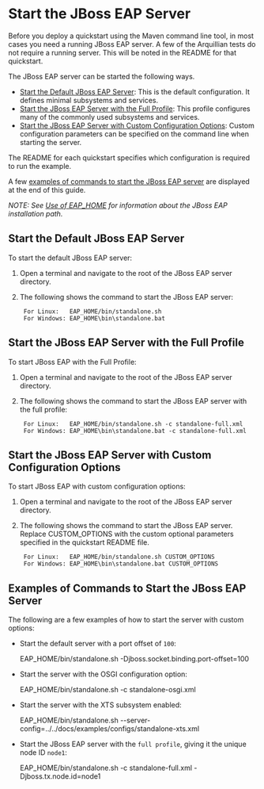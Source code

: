 Start the JBoss EAP Server
===========================

Before you deploy a quickstart using the Maven command line tool, in most cases you need a running JBoss EAP server. A few of the Arquillian tests do not require a running server. This will be noted in the README for that quickstart. 

The JBoss EAP server can be started the following ways.

* [Start the Default JBoss EAP Server](#start-the-default-jboss-eap-server): This is the default configuration. It defines minimal subsystems and services.
* [Start the JBoss EAP Server with the Full Profile](#start-the-jboss-eap-server-with-the-full-profile): This profile configures many of the commonly used subsystems and services.
* [Start the JBoss EAP Server with Custom Configuration Options](#start-the-jboss-eap-server-with-custom-configuration-options): Custom configuration parameters can be specified on the command line when starting the server.

The README for each quickstart specifies which configuration is required to run the example. 

A few [examples of commands to start the JBoss EAP server](#examples-of-commands-to-start-the-jboss-eap-server) are displayed at the end of this guide.

_NOTE: See [Use of EAP_HOME](https://github.com/jboss-developer/jboss-developer-shared-resources/blob/master/guides/USE_OF_EAP_HOME) for information about the JBoss EAP installation path._


Start the Default JBoss EAP Server
------------------------------

To start the default JBoss EAP server:

1. Open a terminal and navigate to the root of the JBoss EAP server directory.
2. The following shows the command to start the JBoss EAP server:

        For Linux:   EAP_HOME/bin/standalone.sh
        For Windows: EAP_HOME\bin\standalone.bat

Start the JBoss EAP Server with the Full Profile
------------------------------

To start JBoss EAP with the Full Profile:

1. Open a terminal and navigate to the root of the JBoss EAP server directory.
2. The following shows the command to start the JBoss EAP server with the full profile:

        For Linux:   EAP_HOME/bin/standalone.sh -c standalone-full.xml
        For Windows: EAP_HOME\bin\standalone.bat -c standalone-full.xml

Start the JBoss EAP Server with Custom Configuration Options
------------------------------

To start JBoss EAP with custom configuration options:

1. Open a terminal and navigate to the root of the JBoss EAP server directory.
2. The following shows the command to start the JBoss EAP server. Replace CUSTOM_OPTIONS with the custom optional parameters specified in the quickstart README file.

        For Linux:   EAP_HOME/bin/standalone.sh CUSTOM_OPTIONS
        For Windows: EAP_HOME\bin\standalone.bat CUSTOM_OPTIONS
       
   
Examples of Commands to Start the JBoss EAP Server
------------------------------

The following are a few examples of how to start the server with custom options:
   
   * Start the default server with a port offset of `100`:

        EAP_HOME/bin/standalone.sh -Djboss.socket.binding.port-offset=100

   * Start the server with the OSGI configuration option: 

        EAP_HOME/bin/standalone.sh  -c standalone-osgi.xml

   * Start the server with the XTS subsystem enabled:

        EAP_HOME/bin/standalone.sh --server-config=../../docs/examples/configs/standalone-xts.xml
 
   * Start the JBoss EAP server with the `full profile`, giving it the unique node ID `node1`:
   
        EAP_HOME/bin/standalone.sh -c standalone-full.xml -Djboss.tx.node.id=node1

